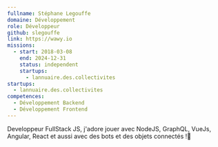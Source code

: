 ```yaml
---
fullname: Stéphane Legouffe
domaine: Développement
role: Développeur
github: slegouffe
link: https://wawy.io
missions:
  - start: 2018-03-08
    end: 2024-12-31
    status: independent
    startups:
      - lannuaire.des.collectivites
startups:
  - lannuaire.des.collectivites
competences:
  - Développement Backend
  - Développement Frontend
---
```

Developpeur FullStack JS, j'adore jouer avec NodeJS, GraphQL, VueJs, Angular, React et aussi avec des bots et des objets connectés !🤖